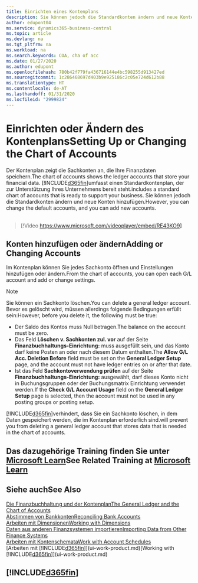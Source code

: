 ```yaml
---
title: Einrichten eines Kontenplans
description: Sie können jedoch die Standardkonten ändern und neue Konten hinzufügen.
author: edupont04
ms.service: dynamics365-business-central
ms.topic: article
ms.devlang: na
ms.tgt_pltfrm: na
ms.workload: na
ms.search.keywords: COA, cha of acc
ms.date: 01/27/2020
ms.author: edupont
ms.openlocfilehash: 780b42f779fa436716144e4bc598255d913427ed
ms.sourcegitcommit: 1c286468697d403b9e925186c2c05e724d612b88
ms.translationtype: HT
ms.contentlocale: de-AT
ms.lasthandoff: 01/31/2020
ms.locfileid: "2999824"
---
```

# <a name="setting-up-or-changing-the-chart-of-accounts"></a><span data-ttu-id="4666c-103">Einrichten oder Ändern des Kontenplans</span><span class="sxs-lookup"><span data-stu-id="4666c-103">Setting Up or Changing the Chart of Accounts</span></span>
<span data-ttu-id="4666c-104">Der Kontenplan zeigt die Sachkonten an, die Ihre Finanzdaten speichern.</span><span class="sxs-lookup"><span data-stu-id="4666c-104">The chart of accounts shows the ledger accounts that store your financial data.</span></span> [!INCLUDE[d365fin](includes/d365fin_md.md)]<span data-ttu-id="4666c-105">umfasst einen Standardkontenplan, der zur Unterstützung Ihres Unternehmens bereit steht.</span><span class="sxs-lookup"><span data-stu-id="4666c-105">includes a standard chart of accounts that is ready to support your business.</span></span>
<span data-ttu-id="4666c-106">Sie können jedoch die Standardkonten ändern und neue Konten hinzufügen.</span><span class="sxs-lookup"><span data-stu-id="4666c-106">However, you can change the default accounts, and you can add new accounts.</span></span>
<br><br>  

> [!Video https://www.microsoft.com/videoplayer/embed/RE43KO9]


## <a name="adding-or-changing-accounts"></a><span data-ttu-id="4666c-107">Konten hinzufügen oder ändern</span><span class="sxs-lookup"><span data-stu-id="4666c-107">Adding or Changing Accounts</span></span>
<span data-ttu-id="4666c-108">Im Kontenplan können Sie jedes Sachkonto öffnen und Einstellungen hinzufügen oder ändern.</span><span class="sxs-lookup"><span data-stu-id="4666c-108">From the chart of accounts, you can open each G/L account and add or change settings.</span></span>

> [!NOTE]  
>   <span data-ttu-id="4666c-109">Sie können ein Sachkonto löschen.</span><span class="sxs-lookup"><span data-stu-id="4666c-109">You can delete a general ledger account.</span></span> <span data-ttu-id="4666c-110">Bevor es gelöscht wird, müssen allerdings folgende Bedingungen erfüllt sein:</span><span class="sxs-lookup"><span data-stu-id="4666c-110">However, before you delete it, the following must be true:</span></span>  
>  
>   * <span data-ttu-id="4666c-111">Der Saldo des Kontos muss Null betragen.</span><span class="sxs-lookup"><span data-stu-id="4666c-111">The balance on the account must be zero.</span></span>  
>   * <span data-ttu-id="4666c-112">Das Feld **Löschen v. Sachkonten zul. vor** auf der Seite **Finanzbuchhaltungs-Einrichtung:** muss ausgefüllt sein, und das Konto darf keine Posten an oder nach diesem Datum enthalten.</span><span class="sxs-lookup"><span data-stu-id="4666c-112">The **Allow G/L Acc. Deletion Before** field must be set on the **General Ledger Setup** page, and the account must not have ledger entries on or after that date.</span></span>  
>   * <span data-ttu-id="4666c-113">Ist das Feld **Sachkontoverwendung prüfen** auf der Seite **Finanzbuchhaltungs-Einrichtung:** ausgewählt, darf dieses Konto nicht in Buchungsgruppen oder der Buchungsmatrix Einrichtung verwendet werden.</span><span class="sxs-lookup"><span data-stu-id="4666c-113">If the **Check G/L Account Usage** field on the **General Ledger Setup** page is selected, then the account must not be used in any posting groups or posting setup.</span></span>  

[!INCLUDE[d365fin](includes/d365fin_md.md)]<span data-ttu-id="4666c-114">verhindert, dass Sie ein Sachkonto löschen, in dem Daten gespeichert werden, die im Kontenplan erforderlich sind.</span><span class="sxs-lookup"><span data-stu-id="4666c-114">will prevent you from deleting a general ledger account that stores data that is needed in the chart of accounts.</span></span>  

## <a name="see-related-training-at-microsoft-learnlearnmoduleschart-accounts-dynamics-365-business-centralindex"></a><span data-ttu-id="4666c-115">Das dazugehörige Training finden Sie unter [Microsoft Learn](/learn/modules/chart-accounts-dynamics-365-business-central/index)</span><span class="sxs-lookup"><span data-stu-id="4666c-115">See Related Training at [Microsoft Learn](/learn/modules/chart-accounts-dynamics-365-business-central/index)</span></span>

## <a name="see-also"></a><span data-ttu-id="4666c-116">Siehe auch</span><span class="sxs-lookup"><span data-stu-id="4666c-116">See Also</span></span>
[<span data-ttu-id="4666c-117">Die Finanzbuchhaltung und der Kontenplan</span><span class="sxs-lookup"><span data-stu-id="4666c-117">The General Ledger and the Chart of Accounts</span></span>](finance-general-ledger.md)  
[<span data-ttu-id="4666c-118">Abstimmen von Bankkonten</span><span class="sxs-lookup"><span data-stu-id="4666c-118">Reconciling Bank Accounts</span></span>](bank-manage-bank-accounts.md)  
[<span data-ttu-id="4666c-119">Arbeiten mit Dimensionen</span><span class="sxs-lookup"><span data-stu-id="4666c-119">Working with Dimensions</span></span>](finance-dimensions.md)  
[<span data-ttu-id="4666c-120">Daten aus anderen Finanzsystemen importieren</span><span class="sxs-lookup"><span data-stu-id="4666c-120">Importing Data from Other Finance Systems</span></span>](across-import-data-configuration-packages.md)  
[<span data-ttu-id="4666c-121">Arbeiten mit Kontenschemata</span><span class="sxs-lookup"><span data-stu-id="4666c-121">Work with Account Schedules</span></span>](bi-how-work-account-schedule.md)  
<span data-ttu-id="4666c-122">[Arbeiten mit [!INCLUDE[d365fin](includes/d365fin_md.md)]](ui-work-product.md)</span><span class="sxs-lookup"><span data-stu-id="4666c-122">[Working with [!INCLUDE[d365fin](includes/d365fin_md.md)]](ui-work-product.md)</span></span>  

## [!INCLUDE[d365fin](includes/free_trial_md.md)]

